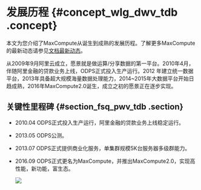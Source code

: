 # 发展历程 {#concept_wlg_dwv_tdb .concept}

本文为您介绍了MaxCompute从诞生到成熟的发展历程。了解更多MaxCompute的最新动态请参见[文档最新动态](cn.zh-CN/产品简介/文档最新动态.md#)。

从2009年9月阿里云成立，愿景就是做运算/分享数据的第一平台。2010年4月，伴随阿里金融的贷款业务上线，ODPS正式投入生产运行。2012 年建立统一数据平台，2013年具备超大规模海量数据处理能力，2014~2015年大数据平台开始日趋成熟，2016年MaxCompute2.0诞生，成立之初的愿景正在逐步实现。

## 关键性里程碑 {#section_fsq_pwv_tdb .section}

-   2010.04 ODPS正式投入生产运行，阿里金融的贷款业务上线稳定运行。
-   2013.05 ODPS公测。
-   2013.07 ODPS正式提供商业化服务，单集群规模5K台服务器多级群能力。
-   2016.09 ODPS正式更名为MaxCompute，并推出MaxCompute2.0，实现高性能，新功能，富生态。

    ![](http://static-aliyun-doc.oss-cn-hangzhou.aliyuncs.com/assets/img/11917/15410544561001_zh-CN.png)


